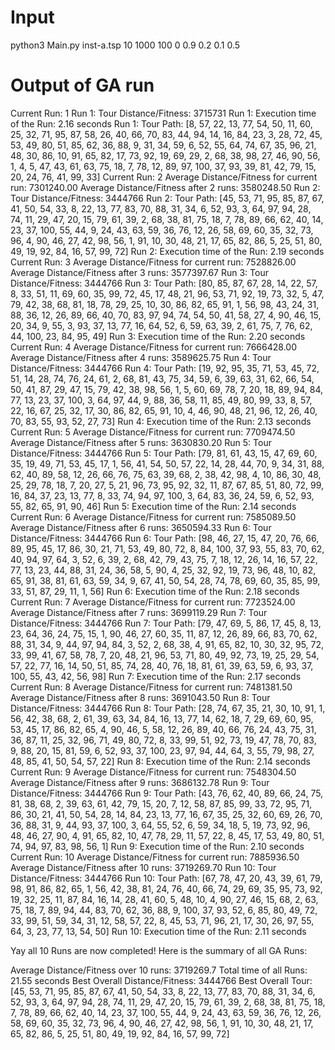 # Input
python3 Main.py inst-a.tsp 10 1000 100 0 0.9 0.2 0.1 0.5
# Output of GA run
Current Run: 1
Run 1: Tour Distance/Fitness: 3715731
Run 1: Execution time of the Run: 2.16 seconds
Run 1: Tour Path: [8, 57, 22, 13, 77, 54, 50, 11, 60, 25, 32, 71, 95, 87, 58, 26, 40, 66, 70, 83, 44, 94, 14, 16, 84, 23, 3, 28, 72, 45, 53, 49, 80, 51, 85, 62, 36, 88, 9, 31, 34, 59, 6, 52, 55, 64, 74, 67, 35, 96, 21, 48, 30, 86, 10, 91, 65, 82, 17, 73, 92, 19, 69, 29, 2, 68, 38, 98, 27, 46, 90, 56, 1, 4, 5, 47, 43, 61, 63, 75, 18, 7, 78, 12, 89, 97, 100, 37, 93, 39, 81, 42, 79, 15, 20, 24, 76, 41, 99, 33]
Current Run: 2
Average Distance/Fitness for current run: 7301240.00
Average Distance/Fitness after 2 runs: 3580248.50
Run 2: Tour Distance/Fitness: 3444766
Run 2: Tour Path: [45, 53, 71, 95, 85, 87, 67, 41, 50, 54, 33, 8, 22, 13, 77, 83, 70, 88, 31, 34, 6, 52, 93, 3, 64, 97, 94, 28, 74, 11, 29, 47, 20, 15, 79, 61, 39, 2, 68, 38, 81, 75, 18, 7, 78, 89, 66, 62, 40, 14, 23, 37, 100, 55, 44, 9, 24, 43, 63, 59, 36, 76, 12, 26, 58, 69, 60, 35, 32, 73, 96, 4, 90, 46, 27, 42, 98, 56, 1, 91, 10, 30, 48, 21, 17, 65, 82, 86, 5, 25, 51, 80, 49, 19, 92, 84, 16, 57, 99, 72]
Run 2: Execution time of the Run: 2.19 seconds
Current Run: 3
Average Distance/Fitness for current run: 7528826.00
Average Distance/Fitness after 3 runs: 3577397.67
Run 3: Tour Distance/Fitness: 3444766
Run 3: Tour Path: [80, 85, 87, 67, 28, 14, 22, 57, 8, 33, 51, 11, 69, 60, 35, 99, 72, 45, 17, 48, 21, 96, 53, 71, 92, 19, 73, 32, 5, 47, 79, 42, 38, 68, 81, 18, 78, 29, 25, 10, 30, 86, 82, 65, 91, 1, 56, 98, 43, 24, 31, 88, 36, 12, 26, 89, 66, 40, 70, 83, 97, 94, 74, 54, 50, 41, 58, 27, 4, 90, 46, 15, 20, 34, 9, 55, 3, 93, 37, 13, 77, 16, 64, 52, 6, 59, 63, 39, 2, 61, 75, 7, 76, 62, 44, 100, 23, 84, 95, 49]
Run 3: Execution time of the Run: 2.20 seconds
Current Run: 4
Average Distance/Fitness for current run: 7666428.00
Average Distance/Fitness after 4 runs: 3589625.75
Run 4: Tour Distance/Fitness: 3444766
Run 4: Tour Path: [19, 92, 95, 35, 71, 53, 45, 72, 51, 14, 28, 74, 76, 24, 61, 2, 68, 81, 43, 75, 34, 59, 6, 39, 63, 31, 62, 66, 54, 50, 41, 87, 29, 47, 15, 79, 42, 38, 98, 56, 1, 5, 60, 69, 78, 7, 20, 18, 89, 94, 84, 77, 13, 23, 37, 100, 3, 64, 97, 44, 9, 88, 36, 58, 11, 85, 49, 80, 99, 33, 8, 57, 22, 16, 67, 25, 32, 17, 30, 86, 82, 65, 91, 10, 4, 46, 90, 48, 21, 96, 12, 26, 40, 70, 83, 55, 93, 52, 27, 73]
Run 4: Execution time of the Run: 2.13 seconds
Current Run: 5
Average Distance/Fitness for current run: 7709474.50
Average Distance/Fitness after 5 runs: 3630830.20
Run 5: Tour Distance/Fitness: 3444766
Run 5: Tour Path: [79, 81, 61, 43, 15, 47, 69, 60, 35, 19, 49, 71, 53, 45, 17, 1, 56, 41, 54, 50, 57, 22, 14, 28, 44, 70, 9, 34, 31, 88, 62, 40, 89, 58, 12, 26, 66, 76, 75, 63, 39, 68, 2, 38, 42, 98, 4, 10, 86, 30, 48, 25, 29, 78, 18, 7, 20, 27, 5, 21, 96, 73, 95, 92, 32, 11, 87, 67, 85, 51, 80, 72, 99, 16, 84, 37, 23, 13, 77, 8, 33, 74, 94, 97, 100, 3, 64, 83, 36, 24, 59, 6, 52, 93, 55, 82, 65, 91, 90, 46]
Run 5: Execution time of the Run: 2.14 seconds
Current Run: 6
Average Distance/Fitness for current run: 7585089.50
Average Distance/Fitness after 6 runs: 3650594.33
Run 6: Tour Distance/Fitness: 3444766
Run 6: Tour Path: [98, 46, 27, 15, 47, 20, 76, 66, 89, 95, 45, 17, 86, 30, 21, 71, 53, 49, 80, 72, 8, 84, 100, 37, 93, 55, 83, 70, 62, 40, 94, 97, 64, 3, 52, 6, 39, 2, 68, 42, 79, 43, 75, 7, 18, 12, 26, 14, 16, 57, 22, 77, 13, 23, 44, 88, 31, 24, 36, 58, 5, 90, 4, 25, 32, 92, 19, 73, 96, 48, 10, 82, 65, 91, 38, 81, 61, 63, 59, 34, 9, 67, 41, 50, 54, 28, 74, 78, 69, 60, 35, 85, 99, 33, 51, 87, 29, 11, 1, 56]
Run 6: Execution time of the Run: 2.18 seconds
Current Run: 7
Average Distance/Fitness for current run: 7723524.00
Average Distance/Fitness after 7 runs: 3699119.29
Run 7: Tour Distance/Fitness: 3444766
Run 7: Tour Path: [79, 47, 69, 5, 86, 17, 45, 8, 13, 23, 64, 36, 24, 75, 15, 1, 90, 46, 27, 60, 35, 11, 87, 12, 26, 89, 66, 83, 70, 62, 88, 31, 34, 9, 44, 97, 94, 84, 3, 52, 2, 68, 38, 4, 91, 65, 82, 10, 30, 32, 95, 72, 33, 99, 41, 67, 58, 78, 7, 20, 48, 21, 96, 53, 71, 80, 49, 92, 73, 19, 25, 29, 54, 57, 22, 77, 16, 14, 50, 51, 85, 74, 28, 40, 76, 18, 81, 61, 39, 63, 59, 6, 93, 37, 100, 55, 43, 42, 56, 98]
Run 7: Execution time of the Run: 2.17 seconds
Current Run: 8
Average Distance/Fitness for current run: 7481381.50
Average Distance/Fitness after 8 runs: 3691043.50
Run 8: Tour Distance/Fitness: 3444766
Run 8: Tour Path: [28, 74, 67, 35, 21, 30, 10, 91, 1, 56, 42, 38, 68, 2, 61, 39, 63, 34, 84, 16, 13, 77, 14, 62, 18, 7, 29, 69, 60, 95, 53, 45, 17, 86, 82, 65, 4, 90, 46, 5, 58, 12, 26, 89, 40, 66, 76, 24, 43, 75, 31, 36, 87, 11, 25, 32, 96, 71, 49, 80, 72, 8, 33, 99, 51, 92, 73, 19, 47, 78, 70, 83, 9, 88, 20, 15, 81, 59, 6, 52, 93, 37, 100, 23, 97, 94, 44, 64, 3, 55, 79, 98, 27, 48, 85, 41, 50, 54, 57, 22]
Run 8: Execution time of the Run: 2.14 seconds
Current Run: 9
Average Distance/Fitness for current run: 7548304.50
Average Distance/Fitness after 9 runs: 3686132.78
Run 9: Tour Distance/Fitness: 3444766
Run 9: Tour Path: [43, 76, 62, 40, 89, 66, 24, 75, 81, 38, 68, 2, 39, 63, 61, 42, 79, 15, 20, 7, 12, 58, 87, 85, 99, 33, 72, 95, 71, 86, 30, 21, 41, 50, 54, 28, 14, 84, 23, 13, 77, 16, 67, 35, 25, 32, 60, 69, 26, 70, 36, 88, 31, 9, 44, 93, 37, 100, 3, 64, 55, 52, 6, 59, 34, 18, 5, 19, 73, 92, 96, 48, 46, 27, 90, 4, 91, 65, 82, 10, 47, 78, 29, 11, 57, 22, 8, 45, 17, 53, 49, 80, 51, 74, 94, 97, 83, 98, 56, 1]
Run 9: Execution time of the Run: 2.10 seconds
Current Run: 10
Average Distance/Fitness for current run: 7885936.50
Average Distance/Fitness after 10 runs: 3719269.70
Run 10: Tour Distance/Fitness: 3444766
Run 10: Tour Path: [67, 78, 47, 20, 43, 39, 61, 79, 98, 91, 86, 82, 65, 1, 56, 42, 38, 81, 24, 76, 40, 66, 74, 29, 69, 35, 95, 73, 92, 19, 32, 25, 11, 87, 84, 16, 14, 28, 41, 60, 5, 48, 10, 4, 90, 27, 46, 15, 68, 2, 63, 75, 18, 7, 89, 94, 44, 83, 70, 62, 36, 88, 9, 100, 37, 93, 52, 6, 85, 80, 49, 72, 33, 99, 51, 59, 34, 31, 12, 58, 57, 22, 8, 45, 53, 71, 96, 21, 17, 30, 26, 97, 55, 64, 3, 23, 77, 13, 54, 50]
Run 10: Execution time of the Run: 2.11 seconds

Yay all 10 Runs are now completed! Here is the summary of all GA Runs:

Average Distance/Fitness over 10 runs: 3719269.7
Total time of all Runs: 21.55 seconds
Best Overall Distance/Fitness: 3444766
Best Overall Tour: [45, 53, 71, 95, 85, 87, 67, 41, 50, 54, 33, 8, 22, 13, 77, 83, 70, 88, 31, 34, 6, 52, 93, 3, 64, 97, 94, 28, 74, 11, 29, 47, 20, 15, 79, 61, 39, 2, 68, 38, 81, 75, 18, 7, 78, 89, 66, 62, 40, 14, 23, 37, 100, 55, 44, 9, 24, 43, 63, 59, 36, 76, 12, 26, 58, 69, 60, 35, 32, 73, 96, 4, 90, 46, 27, 42, 98, 56, 1, 91, 10, 30, 48, 21, 17, 65, 82, 86, 5, 25, 51, 80, 49, 19, 92, 84, 16, 57, 99, 72]